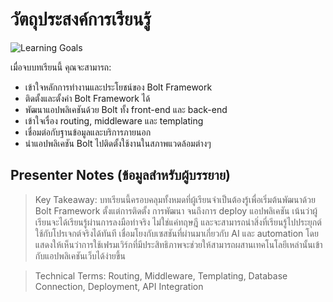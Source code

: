 # วัตถุประสงค์การเรียนรู้

![Learning Goals](https://www.google.com/search?q=learning+objectives+programming+workshop&tbm=isch)

เมื่อจบบทเรียนนี้ คุณจะสามารถ:

- เข้าใจหลักการทำงานและประโยชน์ของ Bolt Framework
- ติดตั้งและตั้งค่า Bolt Framework ได้
- พัฒนาแอปพลิเคชันด้วย Bolt ทั้ง front-end และ back-end
- เข้าใจเรื่อง routing, middleware และ templating
- เชื่อมต่อกับฐานข้อมูลและบริการภายนอก
- นำแอปพลิเคชัน Bolt ไปติดตั้งใช้งานในสภาพแวดล้อมต่างๆ

## Presenter Notes (ข้อมูลสำหรับผู้บรรยาย)

> Key Takeaway: บทเรียนนี้ครอบคลุมทั้งหมดที่ผู้เรียนจำเป็นต้องรู้เพื่อเริ่มต้นพัฒนาด้วย Bolt Framework ตั้งแต่การติดตั้ง การพัฒนา จนถึงการ deploy แอปพลิเคชัน เน้นว่าผู้เรียนจะได้เรียนรู้ผ่านการลงมือทำจริง ไม่ใช่แค่ทฤษฎี และจะสามารถนำสิ่งที่เรียนรู้ไปประยุกต์ใช้กับโปรเจกต์จริงได้ทันที เชื่อมโยงกับเซสชันที่ผ่านมาเกี่ยวกับ AI และ automation โดยแสดงให้เห็นว่าการใช้เฟรมเวิร์กที่มีประสิทธิภาพจะช่วยให้สามารถผสานเทคโนโลยีเหล่านั้นเข้ากับแอปพลิเคชันเว็บได้ง่ายขึ้น

> Technical Terms: Routing, Middleware, Templating, Database Connection, Deployment, API Integration

